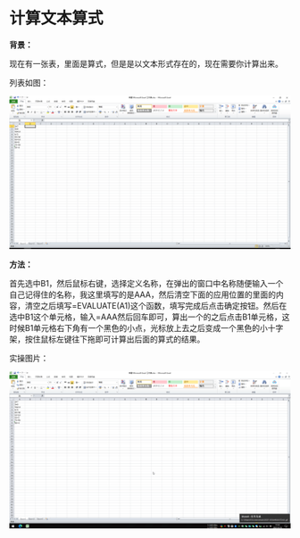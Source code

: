 # 计算文本算式

**背景：**

现在有一张表，里面是算式，但是是以文本形式存在的，现在需要你计算出来。

列表如图：

![计算文本算式](/Excel/images/计算文本算式.png)

**方法：**

首先选中B1，然后鼠标右键，选择定义名称，在弹出的窗口中名称随便输入一个自己记得住的名称，我这里填写的是AAA，然后清空下面的应用位置的里面的内容，清空之后填写=EVALUATE(A1)这个函数，填写完成后点击确定按钮。然后在选中B1这个单元格，输入=AAA然后回车即可，算出一个的之后点击B1单元格，这时候B1单元格右下角有一个黑色的小点，光标放上去之后变成一个黑色的小十字架，按住鼠标左键往下拖即可计算出后面的算式的结果。

实操图片：

![计算文本算式](/Excel/images/计算文本算式.gif)
